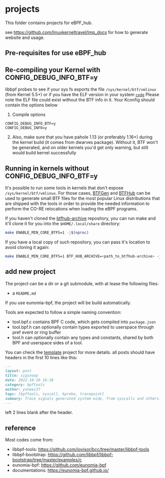 # projects

This folder contains projects for eBPF_hub.

see <https://github.com/linuxkerneltravel/lmp_docs> for how to generate website and usage.

## Pre-requisites for use eBPF_hub

Re-compiling your Kernel with CONFIG_DEBUG_INFO_BTF=y
-----------------------------------------------------

libbpf probes to see if your sys fs exports the file `/sys/kernel/btf/vmlinux` (from Kernel 5.5+) or if you have the ELF version in your system [`code`](https://github.com/libbpf/libbpf/blob/master/src/btf.c)
Please note the ELF file could exist without the BTF info in it. Your Kconfig should contain the options below

1. Compile options

  ```code
  CONFIG_DEBUG_INFO_BTF=y
  CONFIG_DEBUG_INFO=y
  ```

2. Also, make sure that you have pahole 1.13 (or preferably 1.16+) during the
kernel build (it comes from dwarves package). Without it, BTF won't be
generated, and on older kernels you'd get only warning, but still would
build kernel successfully

Running in kernels without CONFIG_DEBUG_INFO_BTF=y
--------------------------------------------------

It's possible to run some tools in kernels that don't expose
`/sys/kernel/btf/vmlinux`. For those cases,
[BTFGen](https://lore.kernel.org/bpf/20220215225856.671072-1-mauricio@kinvolk.io)
and [BTFHub](https://github.com/aquasecurity/btfhub) can be used to
generate small BTF files for the most popular Linux distributions that
are shipped with the tools in order to provide the needed information to
perform the CO-RE relocations when loading the eBPF programs.

If you haven't cloned the
[btfhub-archive](https://github.com/aquasecurity/btfhub) repository, you
can run make and it'll clone it for you into the `$HOME/.local/share`
directory:

```bash
make ENABLE_MIN_CORE_BTFS=1 -j$(nproc)
```

If you have a local copy of such repository, you can pass it's location
to avoid cloning it again:

```bash
make ENABLE_MIN_CORE_BTFS=1 BTF_HUB_ARCHIVE=<path_to_btfhub-archive> -j$(nproc)
```

## add new project

The project can be a dir or a git submodule, with at lease the following files:

- a `README,md`

If you use eunomia-bpf, the project will be build automatically.

Tools are expected to follow a simple naming convention:

- tool.bpf.c contains BPF C code, which gets compiled into `package.json`
- tool.bpf.h can optionally contain types exported to userspace through pref event or ring buffer
- tool.h can optionally contain any types and constants, shared by both BPF and userspace sides of a tool.

You can check the [template](template) project for more details. all posts should have headers in the first 10 lines like this:

```markdown
---
layout: post
title: sigsnoop
date: 2022-10-10 16:18
category: bpftools
author: yunwei37
tags: [bpftools, syscall, kprobe, tracepoint]
summary: Trace signals generated system wide, from syscalls and others.
---


```

left 2 lines blank after the header.

## reference

Most codes come from:

- libbpf-tools: <https://github.com/iovisor/bcc/tree/master/libbpf-tools>
- libbpf-bootstrap: <https://github.com/libbpf/libbpf-bootstrap/tree/master/examples/c>
- eunomia-bpf: <https://github.com/eunomia-bpf>
- documentations: <https://eunomia-bpf.github.io/>
